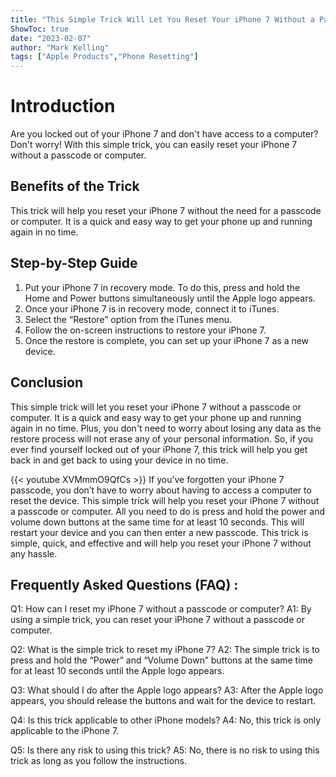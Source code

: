 ```yaml
---
title: "This Simple Trick Will Let You Reset Your iPhone 7 Without a Passcode or Computer!"
ShowToc: true 
date: "2023-02-07"
author: "Mark Kelling" 
tags: ["Apple Products","Phone Resetting"]
---
```

# Introduction 
Are you locked out of your iPhone 7 and don't have access to a computer? Don't worry! With this simple trick, you can easily reset your iPhone 7 without a passcode or computer. 

## Benefits of the Trick 
This trick will help you reset your iPhone 7 without the need for a passcode or computer. It is a quick and easy way to get your phone up and running again in no time. 

## Step-by-Step Guide 
1. Put your iPhone 7 in recovery mode. To do this, press and hold the Home and Power buttons simultaneously until the Apple logo appears. 
2. Once your iPhone 7 is in recovery mode, connect it to iTunes. 
3. Select the “Restore” option from the iTunes menu. 
4. Follow the on-screen instructions to restore your iPhone 7. 
5. Once the restore is complete, you can set up your iPhone 7 as a new device. 

## Conclusion 
This simple trick will let you reset your iPhone 7 without a passcode or computer. It is a quick and easy way to get your phone up and running again in no time. Plus, you don't need to worry about losing any data as the restore process will not erase any of your personal information. So, if you ever find yourself locked out of your iPhone 7, this trick will help you get back in and get back to using your device in no time.

{{< youtube XVMmmO9QfCs >}} 
If you’ve forgotten your iPhone 7 passcode, you don’t have to worry about having to access a computer to reset the device. This simple trick will help you reset your iPhone 7 without a passcode or computer. All you need to do is press and hold the power and volume down buttons at the same time for at least 10 seconds. This will restart your device and you can then enter a new passcode. This trick is simple, quick, and effective and will help you reset your iPhone 7 without any hassle.

## Frequently Asked Questions (FAQ) :
Q1: How can I reset my iPhone 7 without a passcode or computer? 
A1: By using a simple trick, you can reset your iPhone 7 without a passcode or computer. 

Q2: What is the simple trick to reset my iPhone 7?
A2: The simple trick is to press and hold the “Power” and “Volume Down” buttons at the same time for at least 10 seconds until the Apple logo appears. 

Q3: What should I do after the Apple logo appears?
A3: After the Apple logo appears, you should release the buttons and wait for the device to restart.

Q4: Is this trick applicable to other iPhone models?
A4: No, this trick is only applicable to the iPhone 7. 

Q5: Is there any risk to using this trick?
A5: No, there is no risk to using this trick as long as you follow the instructions.


